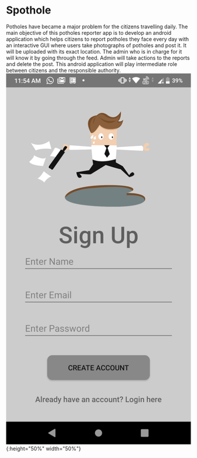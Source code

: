 # Spothole
Potholes have became a major problem for the citizens travelling daily. The main objective of this potholes reporter app is to develop an android application which helps citizens to report potholes they face every day with an interactive GUI where users take photographs of potholes and post it. It will be uploaded with its exact location. The admin who is in charge for it will know it by going through the feed. Admin will take actions to the reports and delete the post. This android application will play intermediate role between citizens and the responsible authority.
![Image of Yaktocat](https://raw.githubusercontent.com/Sankalpamokal/Spothole/master/assets/readme_images/sign_up.png){:height="50%" width="50%"}
